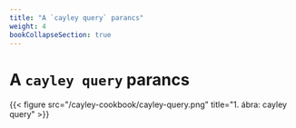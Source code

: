 ```yaml
---
title: "A `cayley query` parancs"
weight: 4
bookCollapseSection: true
---
```


# A `cayley query` parancs
{{< figure src="/cayley-cookbook/cayley-query.png" title="1. ábra: cayley query" >}}


